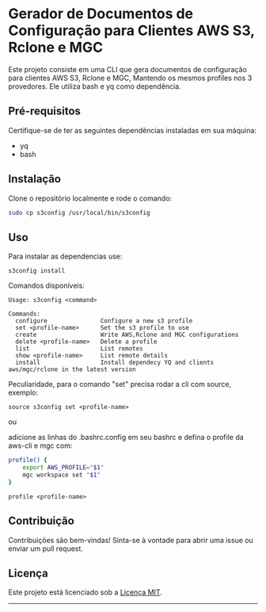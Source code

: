 # Gerador de Documentos de Configuração para Clientes AWS S3, Rclone e MGC

Este projeto consiste em uma CLI que gera documentos de configuração para clientes AWS S3, Rclone e MGC, Mantendo os mesmos profiles nos 3 provedores. Ele utiliza bash e yq como dependência.

## Pré-requisitos

Certifique-se de ter as seguintes dependências instaladas em sua máquina:

- yq
- bash

## Instalação

Clone o repositório localmente e rode o comando:



```sh
sudo cp s3config /usr/local/bin/s3config
```

## Uso

Para instalar as dependencias use:

```
s3config install
```


Comandos disponíveis:

```
Usage: s3config <command>

Commands:
  configure               Configure a new s3 profile
  set <profile-name>      Set the s3 profile to use
  create                  Write AWS,Rclone and MGC configurations
  delete <profile-name>   Delete a profile
  list                    List remotes
  show <profile-name>     List remote details
  install                 Install dependecy YQ and clients aws/mgc/rclone in the latest version
```

Peculiaridade, para o comando "set" precisa rodar a cli com source, exemplo:

```
source s3config set <profile-name>
```
ou

adicione as linhas do .bashrc.config em seu bashrc e defina o profile da aws-cli e mgc com:

```sh
profile() {
    export AWS_PROFILE="$1"
    mgc workspace set "$1"
}
```

```
profile <profile-name>
```

## Contribuição

Contribuições são bem-vindas! Sinta-se à vontade para abrir uma issue ou enviar um pull request.

## Licença

Este projeto está licenciado sob a [Licença MIT](LICENSE).

---
